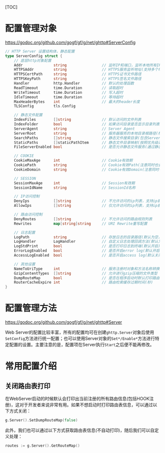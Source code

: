 
[TOC]

# 配置管理对象
https://godoc.org/github.com/gogf/gf/g/net/ghttp#ServerConfig
```go
// HTTP Server 设置结构体，静态配置
type ServerConfig struct {
    // 底层http对象配置
    Addr              string                // 监听IP和端口，监听本地所有IP使用":端口"(支持多个地址，使用","号分隔)
    HTTPSAddr         string                // HTTPS服务监听地址(支持多个地址，使用","号分隔)
    HTTPSCertPath     string                // HTTPS证书文件路径
    HTTPSKeyPath      string                // HTTPS签名文件路径
    Handler           http.Handler          // 默认的处理函数
    ReadTimeout       time.Duration         // 读取超时
    WriteTimeout      time.Duration         // 写入超时
    IdleTimeout       time.Duration         // 等待超时
    MaxHeaderBytes    int                   // 最大的header长度
    TLSConfig         tls.Config

    // 静态文件配置
    IndexFiles        []string              // 默认访问的文件列表
    IndexFolder       bool                  // 如果访问目录是否显示目录列表
    ServerAgent       string                // Server Agent
    ServerRoot        string                // 服务器服务的本地目录根路径(检索优先级比StaticPaths低)
    SearchPaths       []string              // 静态文件搜索目录(包含ServerRoot，按照优先级进行排序)
    StaticPaths       []staticPathItem      // 静态文件目录映射(按照优先级进行排序)
    FileServerEnabled bool                  // 是否允许静态文件服务(通过静态文件服务方法调用自动识别)

    // COOKIE
    CookieMaxAge      int                   // Cookie有效期
    CookiePath        string                // Cookie有效Path(注意同时也会影响SessionID)
    CookieDomain      string                // Cookie有效Domain(注意同时也会影响SessionID)

    // SESSION
    SessionMaxAge     int                   // Session有效期
    SessionIdName     string                // SessionId名称

    // IP访问控制
    DenyIps           []string              // 不允许访问的ip列表，支持ip前缀过滤，如: 10 将不允许10开头的ip访问
    AllowIps          []string              // 仅允许访问的ip列表，支持ip前缀过滤，如: 10 将仅允许10开头的ip访问

    // 路由访问控制
    DenyRoutes        []string              // 不允许访问的路由规则列表
    Rewrites          map[string]string     // URI Rewrite重写配置

    // 日志配置
    LogPath           string                // 存放日志的目录路径(默认为空，表示不写文件)
    LogHandler        LogHandler            // 自定义日志处理回调方法(默认为空)
    LogStdPrint       bool                  // 是否打印日志到终端(默认开启)
    ErrorLogEnabled   bool                  // 是否开启error log(默认开启)
    AccessLogEnabled  bool                  // 是否开启access log(默认关闭)

    // 其他设置
    NameToUriType     int                   // 服务注册时对象和方法名称转换为URI时的规则
    GzipContentTypes  []string              // 允许进行gzip压缩的文件类型
    DumpRouteMap      bool                  // 是否在程序启动时默认打印路由表信息
    RouterCacheExpire int                   // 路由检索缓存过期时间(秒)
}
```


# 配置管理方法
https://godoc.org/github.com/gogf/gf/g/net/ghttp#Server

Web Server的配置比较丰富，所有的配置均可在创建`ghttp.Server`对象后使用`SetConfig`方法进行统一配置；也可以使用Server对象的`Set*/Enable*`方法进行特定配置的设置。主要注意的是，配置项在Server执行`Start`之后便不能再修改。

# 常用配置介绍

## 关闭路由表打印

在WebServer启动的时候默认会打印出当前注册的所有路由信息(包括HOOK注册)，这对于开发者来说非常有用。如果不想启动时打印路由表信息，可以通过以下方式关闭：
```go
g.Server().SetDumpRouteMap(false)
```
此外，我们也可以通过以下方式获取路由表信息(不自动打印)，随后我们可以自定义处理：
```go
routes := g.Server().GetRouteMap()
```









